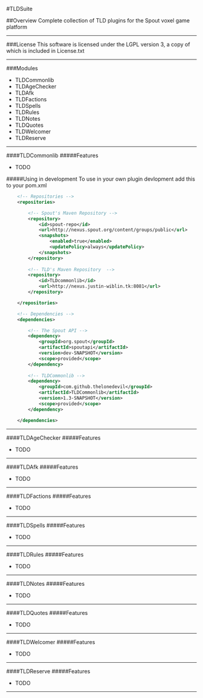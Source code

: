 #TLDSuite

##Overview
Complete collection of TLD plugins for the Spout voxel game platform
***

###License
This software is licensed under the LGPL version 3, a copy of which is included in License.txt
***

###Modules
* TLDCommonlib
* TLDAgeChecker
* TLDAfk
* TLDFactions
* TLDSpells
* TLDRules
* TLDNotes
* TLDQuotes
* TLDWelcomer
* TLDReserve


***
####TLDCommonlib
#####Features
* TODO
 

#####Using in development
To use in your own plugin devlopment add this to your pom.xml

```XML
    <!-- Repositories -->
    <repositories>

        <!-- Spout's Maven Repository -->
        <repository>
            <id>spout-repo</id>
            <url>http://nexus.spout.org/content/groups/public</url>
            <snapshots>
                <enabled>true</enabled>
                <updatePolicy>always</updatePolicy>
            </snapshots>
        </repository>
        
        <!-- TLD's Maven Repository  -->
        <repository>
            <id>TLDcommonlib</id>
            <url>http://nexus.justin-wiblin.tk:8081</url>
        </repository>

    </repositories>

    <!-- Dependencies -->
    <dependencies>

        <!-- The Spout API -->
        <dependency>
            <groupId>org.spout</groupId>
            <artifactId>spoutapi</artifactId>
            <version>dev-SNAPSHOT</version>
            <scope>provided</scope>
        </dependency>
        
        <!-- TLDCommonlib -->
        <dependency>
            <groupId>com.github.thelonedevil</groupId>
            <artifactId>TLDCommonlib</artifactId>
            <version>1.3-SNAPSHOT</version>
            <scope>provided</scope>
        </dependency>

    </dependencies>
```
***
####TLDAgeChecker
#####Features
* TODO


***
####TLDAfk
#####Features
* TODO


***
####TLDFactions
#####Features
* TODO


***
####TLDSpells
#####Features
* TODO


***
####TLDRules
#####Features
* TODO


***
####TLDNotes
#####Features
* TODO


***
####TLDQuotes
#####Features
* TODO


***
####TLDWelcomer
#####Features
* TODO


***
####TLDReserve
#####Features
* TODO


***
